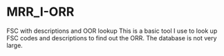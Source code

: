 MRR_I-ORR
=========

FSC with descriptions and OOR lookup
This is a basic tool I use to look up FSC codes and descriptions to find out the ORR. The database is not very large.
